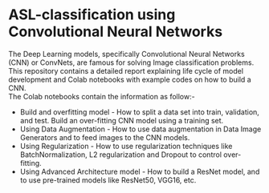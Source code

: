 # ASL-classification using Convolutional Neural Networks
The Deep Learning models, specifically Convolutional Neural Networks (CNN) or ConvNets, are famous for solving Image
classification problems. 
This repository contains a detailed report explaining life cycle of model development and Colab notebooks with example codes on how to build a CNN. <br>
The Colab notebooks contain the information as follow:-

- Build and overfitting model - How to split a data set into train, validation, and test. Build an over-fitting CNN model using a training set.
- Using Data Augmentation - How to use data augmentation in Data Image Generators and to feed images to the CNN models. 
- Using Regularization - How to use regularization techniques like BatchNormalization, L2 regularization and Dropout to control over-fitting.
- Using Advanced Architecture model - How to build a ResNet model, and to use pre-trained models like ResNet50, VGG16, etc.


